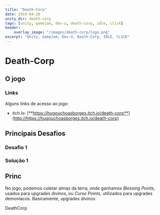```yaml
---
title: "Death-Corp"
date: 2019-04-20
unity_dir: death-corp
tags: [unity, gamejam, dev-u, death-corp, idle, click]
header:
    overlay_image: "/images/death-corp/logo.png"
excerpt: "Unity, GameJam, Dev-U, Death-Corp, IDLE, CLICK" 
---
```



# Death-Corp

## O jogo

### Links

Alguns links de acesso ao jogo:

- itch.io: [**https://hugouchoasborges.itch.io/death-corp**](http://https://hugouchoasborges.itch.io/death-corp)

## Principais Desafios

### Desafio 1

### Solução 1

## Princ
No jogo, podemos coletar almas da terra, onde ganhamos *Blessing Points*, usados para upgrades divinos, ou *Curse Points*, utilizados para upgrades demoníacos. Basicamente, upgrades divinos 

DeathCorp

